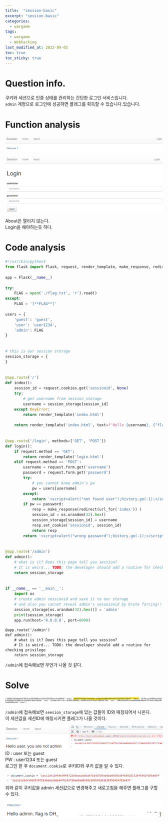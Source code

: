 ```yaml
---
title:  "session-basic"
excerpt: "session-basic"
categories:
  - wargame
tags:
  - wargame
  - Webhacking
last_modified_at: 2022-09-03
toc: true
toc_sticky: true
---
```


# Question info.
쿠키와 세션으로 인증 상태를 관리하는 간단한 로그인 서비스입니다.   
``admin`` 계정으로 로그인에 성공하면 플래그를 획득할 수 있습니다.있습니다.

# Function analysis
![session-basic_1](/assets/images/wargame/session-basic_1.png)  

![session-basic_2](/assets/images/wargame/session-basic_2.png)  

About은 열리지 않는다.  
Login을 해야하는듯 하다.

# Code analysis
```python
#!/usr/bin/python3
from flask import Flask, request, render_template, make_response, redirect, url_for

app = Flask(__name__)

try:
    FLAG = open('./flag.txt', 'r').read()
except:
    FLAG = '[**FLAG**]'

users = {
    'guest': 'guest',
    'user': 'user1234',
    'admin': FLAG
}


# this is our session storage 
session_storage = {
}


@app.route('/')
def index():
    session_id = request.cookies.get('sessionid', None)
    try:
        # get username from session_storage 
        username = session_storage[session_id]
    except KeyError:
        return render_template('index.html')

    return render_template('index.html', text=f'Hello {username}, {"flag is " + FLAG if username == "admin" else "you are not admin"}')


@app.route('/login', methods=['GET', 'POST'])
def login():
    if request.method == 'GET':
        return render_template('login.html')
    elif request.method == 'POST':
        username = request.form.get('username')
        password = request.form.get('password')
        try:
            # you cannot know admin's pw 
            pw = users[username]
        except:
            return '<script>alert("not found user");history.go(-1);</script>'
        if pw == password:
            resp = make_response(redirect(url_for('index')) )
            session_id = os.urandom(32).hex()
            session_storage[session_id] = username
            resp.set_cookie('sessionid', session_id)
            return resp 
        return '<script>alert("wrong password");history.go(-1);</script>'


@app.route('/admin')
def admin():
    # what is it? Does this page tell you session? 
    # It is weird... TODO: the developer should add a routine for checking privilege 
    return session_storage


if __name__ == '__main__':
    import os
    # create admin sessionid and save it to our storage
    # and also you cannot reveal admin's sesseionid by brute forcing!!! haha
    session_storage[os.urandom(32).hex()] = 'admin'
    print(session_storage)
    app.run(host='0.0.0.0', port=8000)

```

```
@app.route('/admin')
def admin():
    # what is it? Does this page tell you session? 
    # It is weird... TODO: the developer should add a routine for checking privilege 
    return session_storage
```
``/admin``에 접속해보면 무언가 나올 것 같다.

# Solve
![session-basic_3](/assets/images/wargame/session-basic_3.png)

``/admin``에 접속해보면 ``seesion_storage``에 있는 값들이 ID와 매칭되어서 나온다.   
이 세션값을 세션ID에 매칭시키면 플래그가 나올 것이다.

![session-basic_4](/assets/images/wargame/session-basic_4.png)   
ID : user 또는 guest   
PW : user1234 또는 guest   
로그인 한 후 ``document.cookie``로 쿠키ID와 쿠키 값을 알 수 있다.

![session-basic_5](/assets/images/wargame/session-basic_5.png)   
위와 같이 쿠키값을 admin 세션값으로 변경해주고 새로고침을 해주면 플래그를 구할 수 있다. 

![session-basic_6](/assets/images/wargame/session-basic_6.png)






